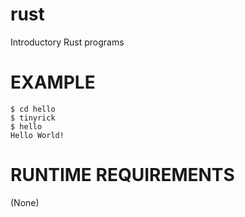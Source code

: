 # rust

Introductory Rust programs

# EXAMPLE

```console
$ cd hello
$ tinyrick
$ hello
Hello World!
```

# RUNTIME REQUIREMENTS

(None)
